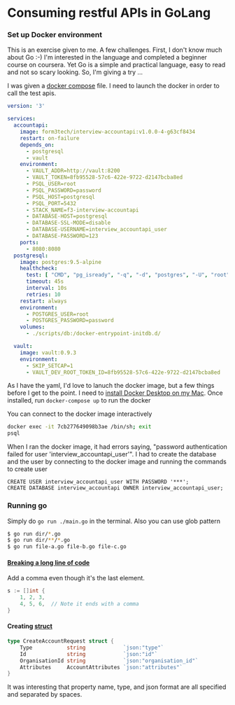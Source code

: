 # Consuming restful APIs in GoLang

### Set up Docker environment

This is an exercise given to me. A few challenges. First, I don't know much about Go :-\) I'm interested in the language and completed a beginner course on coursera. Yet Go is a simple and practical language, easy to read and not so scary looking. So, I'm giving a try ...

I was given a [docker compose](https://docs.docker.com/compose/) file. I need to launch the docker in order to call the test apis. 

```yaml
version: '3'

services:
  accountapi:
    image: form3tech/interview-accountapi:v1.0.0-4-g63cf8434
    restart: on-failure
    depends_on:
      - postgresql
      - vault
    environment:
      - VAULT_ADDR=http://vault:8200
      - VAULT_TOKEN=8fb95528-57c6-422e-9722-d2147bcba8ed
      - PSQL_USER=root
      - PSQL_PASSWORD=password
      - PSQL_HOST=postgresql
      - PSQL_PORT=5432
      - STACK_NAME=f3-interview-accountapi
      - DATABASE-HOST=postgresql
      - DATABASE-SSL-MODE=disable
      - DATABASE-USERNAME=interview_accountapi_user
      - DATABASE-PASSWORD=123
    ports:
      - 8080:8080
  postgresql:
    image: postgres:9.5-alpine
    healthcheck:
      test: [ "CMD", "pg_isready", "-q", "-d", "postgres", "-U", "root" ]
      timeout: 45s
      interval: 10s
      retries: 10
    restart: always
    environment:
      - POSTGRES_USER=root
      - POSTGRES_PASSWORD=password
    volumes:
      - ./scripts/db:/docker-entrypoint-initdb.d/

  vault:
    image: vault:0.9.3
    environment:
      - SKIP_SETCAP=1
      - VAULT_DEV_ROOT_TOKEN_ID=8fb95528-57c6-422e-9722-d2147bcba8ed
```

As I have the yaml, I'd love to lanuch the docker image, but a few things before I get to the point. I need to [install Docker Desktop on my Mac](https://docs.docker.com/docker-for-mac/install/). Once installed, run `docker-compose up` to run the docker

You can connect to the docker image interactively

```bash
docker exec -it 7cb277649098b3ae /bin/sh; exit
psql
```

When I ran the docker image, it had errors saying, "password authentication failed for user 'interview\_accountapi\_user'". I had to create the database and the user by connecting to the docker image and running the commands to create user

```text
CREATE USER interview_accountapi_user WITH PASSWORD '***';
CREATE DATABASE interview_accountapi OWNER interview_accountapi_user;
```

### Running go 

Simply do `go run ./main.go` in the terminal. Also you can use glob pattern

```bash
$ go run dir/*.go
$ go run dir/**/*.go
$ go run file-a.go file-b.go file-c.go
```

#### [Breaking a long line of code](https://stackoverflow.com/questions/34846848/how-to-break-a-long-line-of-code-in-golang)

Add a comma even though it's the last element. 

```go
s := []int {
    1, 2, 3,
    4, 5, 6,  // Note it ends with a comma
}
```

#### Creating [struct](https://medium.com/rungo/structures-in-go-76377cc106a2)

```go
type CreateAccountRequest struct {
	Type           string            `json:"type"`
	Id             string            `json:"id"`
	OrganisationId string            `json:"organisation_id"`
	Attributes     AccountAttributes `json:"attributes"`
}
```

It was interesting that property name, type, and json format are all specified and separated by spaces. 


